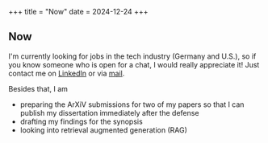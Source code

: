 +++
title = "Now"
date = 2024-12-24
+++

## Now

I'm currently looking for jobs in the tech industry (Germany and U.S.), so if you know someone who is open for a chat, I would really appreciate it!
Just contact me on [LinkedIn](https://www.linkedin.com/in/philipp-k%C3%BChn-724a7a320/) or via [mail](mailto:blog@audacis.net).

Besides that, I am 
- preparing the ArXiV submissions for two of my papers so that I can publish my dissertation immediately after the defense
- drafting my findings for the synopsis
- looking into retrieval augmented generation (RAG)
